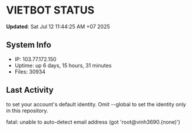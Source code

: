 # VIETBOT STATUS
**Updated**: Sat Jul 12 11:44:25 AM +07 2025

## System Info
- IP: 103.77.172.150
- Uptime: up 6 days, 15 hours, 31 minutes
- Files: 30934

## Last Activity

to set your account's default identity.
Omit --global to set the identity only in this repository.

fatal: unable to auto-detect email address (got 'root@vinh3690.(none)')
